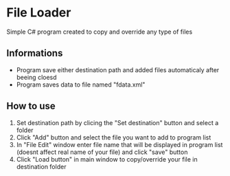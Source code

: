 # File Loader
Simple C# program created to copy and override any type of files
## Informations
- Program save either destination path and added files automaticaly after beeing cloesd
- Program saves data to file named "fdata.xml"
## How to use
1. Set destination path by clicing the "Set destination" button and select a folder
2. Click "Add" button and select the file you want to add to program list
3. In "File Edit" window enter file name that will be displayed in program list (doesnt affect real name of your file) and click "save" button
4. Click "Load button" in main window to copy/override your file in destination folder

